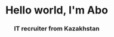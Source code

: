 <div id="header" align="center">
	<h1>Hello world, I'm Abo</h1>
	<h3>IT recruiter from Kazakhstan</h3>
</div>

